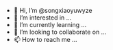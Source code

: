 - 👋 Hi, I’m @songxiaoyuwyze
- 👀 I’m interested in ...
- 🌱 I’m currently learning ...
- 💞️ I’m looking to collaborate on ...
- 📫 How to reach me ...

<!---
songxiaoyuwyze/songxiaoyuwyze is a ✨ special ✨ repository because its `README.md` (this file) appears on your GitHub profile.
You can click the Preview link to take a look at your changes.
--->

